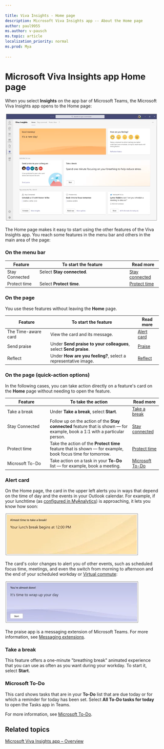 ```yaml
---

title: Viva Insights - Home page
description: Microsoft Viva Insights app -- About the Home page
author: paul9955
ms.author: v-pausch
ms.topic: article
localization_priority: normal 
ms.prod: Mya

---
```


# Microsoft Viva Insights app Home page 

When you select **Insights** on the app bar of Microsoft Teams, the Microsoft Viva Insights app opens to the Home page:  

![Home (morning)](images/home-morning.png)

The Home page makes it easy to start using the other features of the Viva Insights app. You reach some features in the menu bar and others in the main area of the page:

### On the menu bar

| Feature | To start the feature | Read more | 
| ---- | ---- | ---- |
| Stay Connected | Select **Stay connected**. &nbsp;&nbsp;&nbsp;&nbsp;&nbsp;&nbsp;&nbsp;&nbsp;&nbsp;&nbsp;&nbsp;&nbsp;&nbsp;&nbsp;&nbsp;&nbsp;&nbsp;&nbsp;&nbsp;&nbsp;&nbsp;&nbsp;&nbsp;&nbsp;&nbsp;&nbsp;&nbsp;&nbsp;&nbsp;&nbsp;&nbsp;&nbsp;&nbsp;&nbsp;&nbsp;&nbsp;&nbsp;&nbsp;&nbsp;&nbsp;&nbsp;&nbsp;&nbsp;&nbsp;&nbsp;&nbsp;&nbsp;&nbsp;&nbsp;&nbsp;| [Stay connected](viva-insights-stay-connected.md) | 
| Protect time | Select **Protect time**. | [Protect time](viva-insights-protect-time.md) | 

<!-- GET CORRECT STEPS HERE! CAN THEY ACTUALLY CLICK STAY CONNECTED OR PROTECT TIME, AND CAN THEY CLICK SCHEDULE AND MORE INSIGHTS AND BOOK NOW AND MORE OPTIONS? CLICK ALL OR SOME OF THESE? HOW TO GET TO THE FULL FEATURE SCREENS THAT ARE DESCRIBED IN THE LINKED-TO DOCS? -->


### On the page

You use these features without leaving the **Home** page. 

| Feature | To start the feature | Read more | 
| ---- | ---- | ---- |
| The Time-aware card &nbsp;&nbsp;&nbsp;&nbsp;&nbsp;&nbsp;&nbsp;&nbsp;| View the card and its message. | [Alert card](#alert-card.md)  | 
| Send praise | Under **Send praise to your colleagues**, select **Send praise**. | [Praise](viva-insights-praise.md)  | 
| Reflect | Under **How are you feeling?**, select a representative image. | [Reflect](viva-insights-reflect.md) | 


### On the page (quick-action options)

In the following cases, you can take action directly on a feature's card on the **Home** page without needing to open the feature.  

| Feature | To take the action | Read more | 
| ---- | ---- | ---- |
| Take a break | Under **Take a break**, select **Start**. | [Take a break](#take-a-break) | 
| Stay Connected &nbsp;&nbsp;&nbsp;&nbsp;&nbsp;&nbsp;&nbsp;&nbsp;&nbsp;&nbsp;&nbsp;&nbsp;&nbsp;&nbsp;&nbsp;&nbsp;&nbsp;&nbsp;&nbsp;&nbsp;&nbsp;&nbsp;&nbsp;&nbsp;&nbsp;&nbsp; | Follow up on the action of the **Stay connected** feature that is shown &mdash; for example, book a 1:1 with a particular person. | [Stay connected](viva-insights-stay-connected.md) | 
| Protect time  | Take the action of the **Protect time** feature that is shown &mdash; for example, book focus time for tomorrow. | [Protect time](viva-insights-protect-time.md) | 
| Microsoft To-Do  | Take action on a task in your **To-Do** list &mdash; for example, book a meeting. | [Microsoft To-Do](#microsoft-to-do) | 

### Alert card

On the Home page, the card in the upper left alerts you in ways that depend on the time of day and the events in your Outlook calendar. For example, if your lunchtime (as [configured in MyAnalytics](https://docs.microsoft.com/workplace-analytics/myanalytics/use/use-the-insights#set-lunch-hours)) is approaching, it lets you know how soon:

![Lunch approaching](images/lunch-break.png)

The card's color changes to alert you of other events, such as scheduled focus time, meetings, and even the switch from morning to afternoon and the end of your scheduled workday or [Virtual commute](): 

![Virtual commute](images/virtual-commute.png)

The praise app is a messaging extension of Microsoft Teams. For more information, see [Messaging extensions](https://docs.microsoft.com/microsoftteams/platform/messaging-extensions/what-are-messaging-extensions).

### Take a break

This feature offers a one-minute "breathing break" animated experience that you can use as often as you want during your workday. To start it, select **Start**. 

### Microsoft To-Do

This card shows tasks that are in your **To-Do** list that are due today or for which a reminder for today has been set. Select **All To-Do tasks for today** to open the Tasks app in Teams. 

For more information, see [Microsoft To-Do](https://todosupport.helpshift.com/a/microsoft-to-do/?p=web). 

## Related topics

[Microsoft Viva Insights app &ndash; Overview](teams-app.md)

 